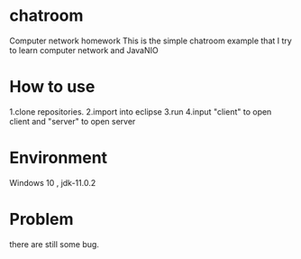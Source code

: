 # chatroom
Computer network  homework
This is the simple chatroom example that I try to learn computer network and JavaNIO
# How to use
1.clone repositories.
2.import into eclipse
3.run
4.input "client" to open client and "server" to open server
# Environment
Windows 10 , jdk-11.0.2
# Problem
there are still some bug.
